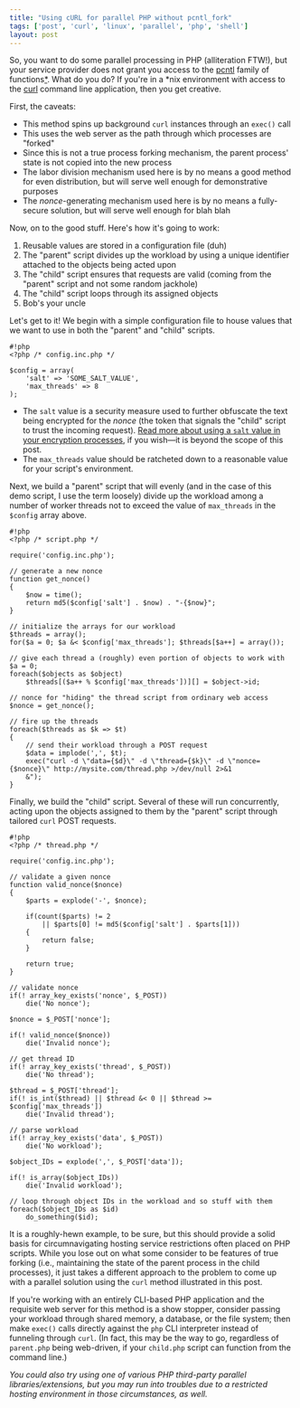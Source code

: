 ```yaml
---
title: "Using cURL for parallel PHP without pcntl_fork"
tags: ['post', 'curl', 'linux', 'parallel', 'php', 'shell']
layout: post
---
```


So, you want to do some parallel processing in PHP (alliteration FTW!),
but your service provider does not grant you access to the
[pcntl](https://www.php.net/manual/en/ref.pcntl.php) family of
functions[*](#footnote-1). What do you do? If you're in a *nix
environment with access to the [curl](https://linux.die.net/man/1/curl)
command line application, then you get creative.<!--more-->

First, the caveats:

-   This method spins up background `curl` instances through an `exec()`
    call
-   This uses the web server as the path through which processes are
    "forked"
-   Since this is not a true process forking mechanism, the parent
    process' state is not copied into the new process
-   The labor division mechanism used here is by no means a good method
    for even distribution, but will serve well enough for demonstrative
    purposes
-   The *nonce*-generating mechanism used here is by no means a
    fully-secure solution, but will serve well enough for blah blah

Now, on to the good stuff. Here's how it's going to work:

1.  Reusable values are stored in a configuration file (duh)
2.  The "parent" script divides up the workload by using a unique
    identifier attached to the objects being acted upon
3.  The "child" script ensures that requests are valid (coming from the
    "parent" script and not some random jackhole)
4.  The "child" script loops through its assigned objects
5.  Bob's your uncle

Let's get to it! We begin with a simple configuration file to house
values that we want to use in both the "parent" and "child" scripts.

    #!php
    <?php /* config.inc.php */

    $config = array(
        'salt' => 'SOME_SALT_VALUE',
        'max_threads' => 8
    );

-   The `salt` value is a security measure used to further obfuscate the
    text being encrypted for the *nonce* (the token that signals the
    "child" script to trust the incoming request). [Read more about
    using a `salt` value in your encryption
    processes](https://en.wikipedia.org/wiki/Salt_(cryptography)), if you
    wish—it is beyond the scope of this post.
-   The `max_threads` value should be ratcheted down to a reasonable
    value for your script's environment.

Next, we build a "parent" script that will evenly (and in the case of
this demo script, I use the term loosely) divide up the workload among a
number of worker threads not to exceed the value of `max_threads` in the
`$config` array above.

    #!php
    <?php /* script.php */

    require('config.inc.php');

    // generate a new nonce
    function get_nonce()
    {
        $now = time();
        return md5($config['salt'] . $now) . "-{$now}";
    }

    // initialize the arrays for our workload
    $threads = array();
    for($a = 0; $a &< $config['max_threads']; $threads[$a++] = array());

    // give each thread a (roughly) even portion of objects to work with
    $a = 0;
    foreach($objects as $object)
        $threads[($a++ % $config['max_threads'])][] = $object->id;

    // nonce for "hiding" the thread script from ordinary web access
    $nonce = get_nonce();

    // fire up the threads
    foreach($threads as $k => $t)
    {
        // send their workload through a POST request
        $data = implode(',', $t);
        exec("curl -d \"data={$d}\" -d \"thread={$k}\" -d \"nonce={$nonce}\" http://mysite.com/thread.php >/dev/null 2>&1
        &");
    }

Finally, we build the "child" script. Several of these will run
concurrently, acting upon the objects assigned to them by the "parent"
script through tailored `curl` POST requests.

    #!php
    <?php /* thread.php */

    require('config.inc.php');

    // validate a given nonce
    function valid_nonce($nonce)
    {
        $parts = explode('-', $nonce);

        if(count($parts) != 2
            || $parts[0] != md5($config['salt'] . $parts[1]))
        {
            return false;
        }

        return true;
    }

    // validate nonce
    if(! array_key_exists('nonce', $_POST))
        die('No nonce');

    $nonce = $_POST['nonce'];

    if(! valid_nonce($nonce))
        die('Invalid nonce');

    // get thread ID
    if(! array_key_exists('thread', $_POST))
        die('No thread');

    $thread = $_POST['thread'];
    if(! is_int($thread) || $thread &< 0 || $thread >= $config['max_threads'])
        die('Invalid thread');

    // parse workload
    if(! array_key_exists('data', $_POST))
        die('No workload');

    $object_IDs = explode(',', $_POST['data']);

    if(! is_array($object_IDs))
        die('Invalid workload');

    // loop through object IDs in the workload and so stuff with them
    foreach($object_IDs as $id)
        do_something($id);

It is a roughly-hewn example, to be sure, but this should provide a
solid basis for circumnavigating hosting service restrictions often
placed on PHP scripts. While you lose out on what some consider to be
features of true forking (i.e., maintaining the state of the parent
process in the child processes), it just takes a different approach to
the problem to come up with a parallel solution using the `curl` method
illustrated in this post.

If you're working with an entirely CLI-based PHP application and the
requisite web server for this method is a show stopper, consider passing
your workload through shared memory, a database, or the file system;
then make `exec()` calls directly against the `php` CLI interpreter
instead of funneling through `curl`. (In fact, this may be the way to
go, regardless of `parent.php` being web-driven, if your `child.php`
script can function from the command line.)

*You could also try using one of various PHP third-party parallel
libraries/extensions, but you may run into troubles due to a restricted
hosting environment in those circumstances, as well.*
